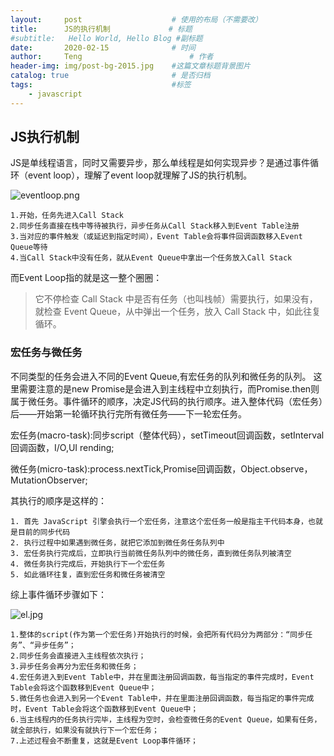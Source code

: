```yaml
---
layout:     post   				    # 使用的布局（不需要改）
title:      JS的执行机制				# 标题 
#subtitle:   Hello World, Hello Blog #副标题
date:       2020-02-15				# 时间
author:     Teng 						# 作者
header-img: img/post-bg-2015.jpg 	#这篇文章标题背景图片
catalog: true 						# 是否归档
tags:								#标签
    - javascript
---
```

## JS执行机制
JS是单线程语言，同时又需要异步，那么单线程是如何实现异步？是通过事件循环（event loop），理解了event loop就理解了JS的执行机制。

![eventloop.png](https://i.loli.net/2020/03/10/WYfVhXsj81gR6ba.png)

    1.开始，任务先进入Call Stack
    2.同步任务直接在栈中等待被执行，异步任务从Call Stack移入到Event Table注册
    3.当对应的事件触发（或延迟到指定时间），Event Table会将事件回调函数移入Event Queue等待
    4.当Call Stack中没有任务，就从Event Queue中拿出一个任务放入Call Stack

而Event Loop指的就是这一整个圈圈：
>它不停检查 Call Stack 中是否有任务（也叫栈帧）需要执行，如果没有，就检查 Event Queue，从中弹出一个任务，放入 Call Stack 中，如此往复循环。

### 宏任务与微任务
不同类型的任务会进入不同的Event Queue,有宏任务的队列和微任务的队列。
这里需要注意的是new Promise是会进入到主线程中立刻执行，而Promise.then则属于微任务。事件循环的顺序，决定JS代码的执行顺序。进入整体代码（宏任务）后——开始第一轮循环执行完所有微任务——下一轮宏任务。

宏任务(macro-task):同步script（整体代码），setTimeout回调函数，setInterval回调函数，I/O,UI rending;

微任务(micro-task):process.nextTick,Promise回调函数，Object.observe，MutationObserver;

其执行的顺序是这样的：

	1. 首先 JavaScript 引擎会执行一个宏任务，注意这个宏任务一般是指主干代码本身，也就是目前的同步代码
	2. 执行过程中如果遇到微任务，就把它添加到微任务任务队列中
	3. 宏任务执行完成后，立即执行当前微任务队列中的微任务，直到微任务队列被清空
	4. 微任务执行完成后，开始执行下一个宏任务
	5. 如此循环往复，直到宏任务和微任务被清空

综上事件循环步骤如下：

![el.jpg](https://i.loli.net/2020/03/10/cK7bgVtsZulmS4n.jpg)

    1.整体的script(作为第一个宏任务)开始执行的时候，会把所有代码分为两部分：“同步任务”、“异步任务”；
    2.同步任务会直接进入主线程依次执行；
    3.异步任务会再分为宏任务和微任务；
    4.宏任务进入到Event Table中，并在里面注册回调函数，每当指定的事件完成时，Event Table会将这个函数移到Event Queue中；
    5.微任务也会进入到另一个Event Table中，并在里面注册回调函数，每当指定的事件完成时，Event Table会将这个函数移到Event Queue中；
    6.当主线程内的任务执行完毕，主线程为空时，会检查微任务的Event Queue，如果有任务，就全部执行，如果没有就执行下一个宏任务；
    7.上述过程会不断重复，这就是Event Loop事件循环；







